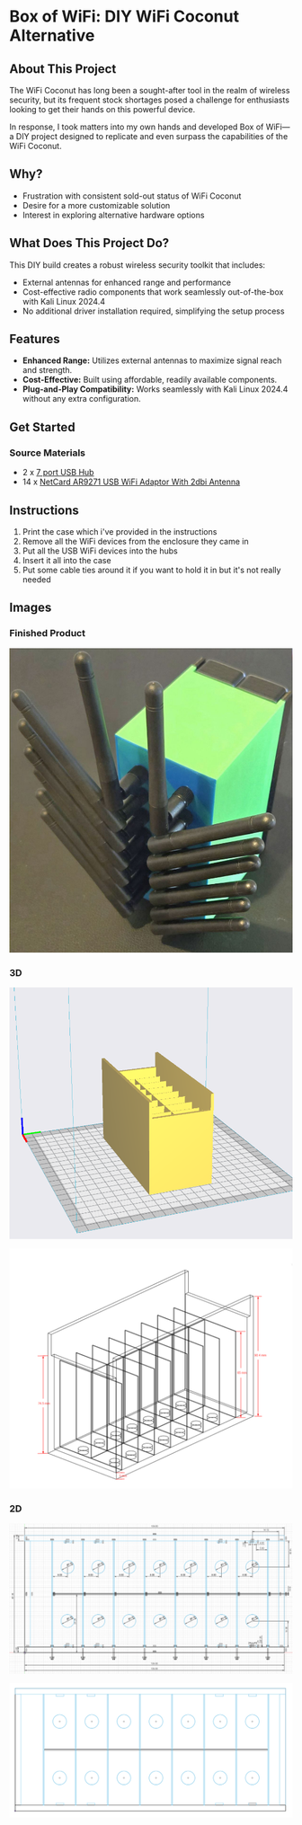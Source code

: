 # Box of WiFi: DIY WiFi Coconut Alternative
## About This Project
The WiFi Coconut has long been a sought-after tool in the realm of wireless security, but its frequent stock shortages posed a challenge for enthusiasts looking to get their hands on this powerful device.

In response, I took matters into my own hands and developed Box of WiFi—a DIY project designed to replicate and even surpass the capabilities of the WiFi Coconut.

## Why?
- Frustration with consistent sold-out status of WiFi Coconut
- Desire for a more customizable solution
- Interest in exploring alternative hardware options

## What Does This Project Do?
This DIY build creates a robust wireless security toolkit that includes:
- External antennas for enhanced range and performance
- Cost-effective radio components that work seamlessly out-of-the-box with Kali Linux 2024.4
- No additional driver installation required, simplifying the setup process

## Features
- **Enhanced Range:** Utilizes external antennas to maximize signal reach and strength.
- **Cost-Effective:** Built using affordable, readily available components.
- **Plug-and-Play Compatibility:** Works seamlessly with Kali Linux 2024.4 without any extra configuration.

## Get Started
### Source Materials
- 2 x [7 port USB Hub](https://www.amazon.com.au/Splitter-Aluminum-Extender-MacBook-HA-7U/dp/B0DN17BVVD)
- 14 x [NetCard AR9271 USB WiFi Adaptor With 2dbi Antenna](https://a.aliexpress.com/_mKXkHMR)

## Instructions
1. Print the case which i've provided in the instructions
2. Remove all the WiFi devices from the enclosure they came in
3. Put all the USB WiFi devices into the hubs
4. Insert it all into the case
5. Put some cable ties around it if you want to hold it in but it's not really needed

## Images
### Finished Product
![Finished Product](images/Finished%20Product.jpg)

### 3D
![Model 1](images/3d2.png)

![Model 2](images/3d1.png)

### 2D
![Top View Dimensions](images/Top%20View%20Dimensions.png)

![Top View](images/Top%20View.png)
